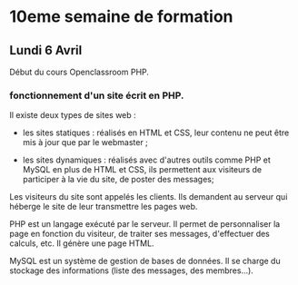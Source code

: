 # 10eme semaine de formation

## Lundi 6 Avril

Début du cours Openclassroom PHP. 

### fonctionnement d'un site écrit en PHP.

Il existe deux types de sites web :
  
  - les sites statiques : réalisés en HTML et CSS, leur contenu ne peut être mis à jour que par le webmaster ;
  
  - les sites dynamiques : réalisés avec d'autres outils comme PHP et MySQL en plus de HTML et CSS, ils permettent aux visiteurs de participer à la vie du site, de poster des messages;

Les visiteurs du site sont appelés les clients. Ils demandent au serveur qui héberge le site de leur transmettre les pages web.

PHP est un langage exécuté par le serveur. Il permet de personnaliser la page en fonction du visiteur, de traiter ses messages, d'effectuer des calculs, etc. Il génère une page HTML.

MySQL est un système de gestion de bases de données. Il se charge du stockage des informations (liste des messages, des membres…).
